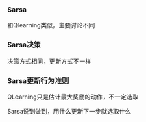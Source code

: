 ### Sarsa 

和Qlearning类似，主要讨论不同

### Sarsa决策

决策方式相同，更新方式不一样

### Sarsa更新行为准则

QLearning只是估计最大奖励的动作，不一定选取

Sarsa说到做到，用什么更新下一步就选取什么